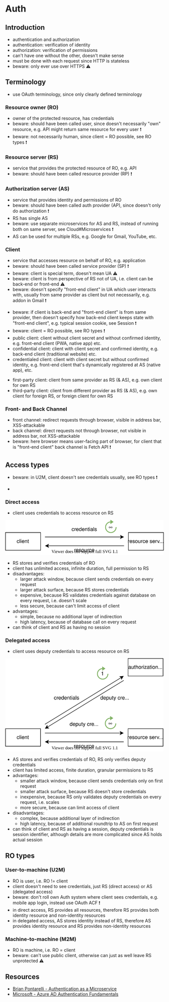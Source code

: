 # Auth

<!-- ToDo: finish -->



## Introduction

- authentication and authorization
- authentication: verification of identity
- authorization: verification of permissions
- can't have one without the other, doesn't make sense
- must be done with each request since HTTP is stateless
- beware: only ever use over HTTPS ⚠️



## Terminology

- use OAuth terminology, since only clearly defined terminology

### Resource owner (RO)

- owner of the protected resource, has credentials
- beware: should have been called user, since doesn't necessarily "own" resource, e.g. API might return same resource for every user ❗️
- beware: not necessarily human, since client = RO possible, see RO types ❗️

### Resource server (RS)

- service that provides the protected resource of RO, e.g. API
- beware: should have been called resource provider (RP) ❗️

### Authorization server (AS)

<!-- Todo: in direct access there is no AS, mention this
? maybe introduce terminology later ? but then wouldn't understand delegated access here.. -->

- service that provides identity and permissions of RO
- beware: should have been called auth provider (AP), since doesn't only do authorization ❗️
- RS has single AS
- beware: use separate microservices for AS and RS, instead of running both on same server, see Cloud#Microservices ❗️
- AS can be used for multiple RSs, e.g. Google for Gmail, YouTube, etc.

### Client

<!-- todo: rephrase "front-end client"
e.g. f-e UI ?!
f-e client is also f-e UI, b-e client has separate f-e UI
 -->

- service that accesses resource on behalf of RO, e.g. application
- beware: should have been called service provider (SP) ❗️
- beware: client is special term, doesn't mean UA ⚠️
- beware: client is from perspective of RS not of UA, i.e. client can be back-end or front-end ⚠️
- beware: doesn't specify "front-end client" in UA which user interacts with, usually from same provider as client but not necessarily, e.g. addon in Gmail ❗️
<!-- todo:
front-end client may be from same provider as client, but not necessarily
front-end client keeps state with ?
-->
- beware: if client is back-end and "front-end client" is from same provider, then doesn't specify how back-end client keeps state with "front-end client", e.g. typical session cookie, see Session ❗️
- beware: client = RO possible, see RO types ❗️
- public client: client without client secret and without confirmed identity, e.g. front-end client (PWA, native app) etc.
- confidential client: client with client secret and confirmed identity, e.g. back-end client (traditional website) etc.
- credentialed client: client with client secret but without confirmed identity, e.g. front-end client that's dynamically registered at AS (native app), etc.
<!-- todo: consider deleting first- and third-party, unneccessary confusion -->
- first-party client: client from same provider as RS (& AS), e.g. own client for own RS
- third-party client: client from different provider as RS (& AS), e.g. own client for foreign RS, or foreign client for own RS

<!-- - beware: first-party back-end client can live on same server AS, e.g. Gmail and Google auth ❗️ -->

### Front- and Back Channel

<!-- todo: not necessary in 14., only in 14.3 -->

- front channel: redirect requests through browser, visible in address bar, XSS-attackable
- back channel: direct requests not through browser, not visible in address bar, not XSS-attackable
- beware: here browser means user-facing part of browser, for client that is "front-end client" back channel is Fetch API ❗️



## Access types

- beware: in U2M, client doesn't see credentials usually, see RO types ❗️
<!-- - use delegated access, see OAuth 

for direct access show HTTP auth, but use delegated access instead
for delegated access show only OAuth since best practice, don't roll your own login anymore, e.g. maybe client sees credentials, etc.
-->
- 

### Direct access

- client uses credentials to access resource on RS

![direct access flow](static/auth-access-direct.svg)

- RS stores and verifies credentials of RO
- client has unlimited access, infinite duration, full permission to RS
- disadvantages:
    - larger attack window, because client sends credentials on every request
    - larger attack surface, because RS stores credentials
    - expensive, because RS validates credentials against database on every request, i.e. doesn't scale
    - less secure, because can't limit access of client
- advantages:
    - simple, because no additional layer of indirection
    - high latency, because of database call on every request
- can think of client and RS as having no session

### Delegated access

- client uses deputy credentials to access resource on RS

![delegated access flow](static/auth-access-delegated.svg)

- AS stores and verifies credentials of RO, RS only verifies deputy credentials
- client has limited access, finite duration, granular permissions to RS
- advantages:
    - smaller attack window, because client sends credentials only on first request
    - smaller attack surface, because RS doesn't store credentials
    - inexpensive, because RS only validates deputy credentials on every request, i.e. scales
    - more secure, because can limit access of client
- disadvantages:
    - complex, because additional layer of indirection
    - high latency, because of additional roundtrip to AS on first request
- can think of client and RS as having a session, deputy credentials is session identifier, although details are more complicated since AS holds actual session



## RO types

### User-to-machine (U2M)

- RO is user, i.e. RO != client
- client doesn't need to see credentials, just RS (direct access) or AS (delegated access)
- beware: don't roll own Auth system where client sees credentials, e.g. mobile app login, instead use OAuth ACF ❗️
- in direct access, RS provides all resources, therefore RS provides both identity resource and non-identity resources
- in delegated access, AS stores identity instead of RS, therefore AS provides identity resource and RS provides non-identity resources

### Machine-to-machine (M2M)

- RO is machine, i.e. RO = client
- beware: can't use public client, otherwise can just as well leave RS unprotected ⚠️



## Resources

- [Brian Pontarelli - Authentication as a Microservice](https://www.youtube.com/watch?v=SLc3cTlypwM)
- [Microsoft - Azure AD Authentication Fundamentals](https://www.youtube.com/playlist?list=PLLasX02E8BPD5vC2XHS_oHaMVmaeHHPLy)